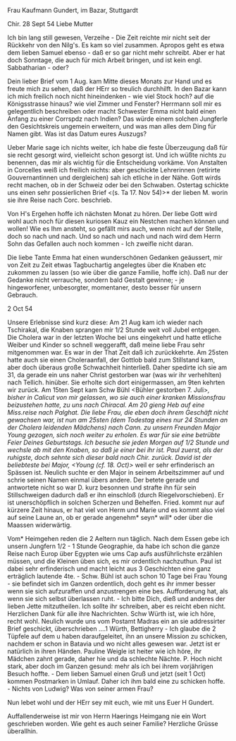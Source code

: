 Frau Kaufmann Gundert, im Bazar, Stuttgardt

 Chir. 28 Sept 54
Liebe Mutter

Ich bin lang still gewesen, Verzeihe - Die Zeit reichte mir nicht seit der Rückkehr von den Nilg's. Es kam so viel zusammen. Apropos geht es etwa dem lieben Samuel ebenso - daß er so gar nicht mehr schreibt. Aber er hat doch Sonntage, die auch für mich Arbeit bringen, und ist kein engl. Sabbatharian - oder?

Dein lieber Brief vom 1 Aug. kam Mitte dieses Monats zur Hand und es freute mich zu sehen, daß der HErr so treulich durchhilft. In den Bazar kann ich mich freilich noch nicht hineindenken - wie viel Stock hoch? auf die Königsstrasse hinaus? wie viel Zimmer und Fenster? Herrmann soll mir es gelegentlich beschreiben oder macht Schwester Emma nicht bald einen Anfang zu einer Corrspdz nach Indien? Das würde einem solchen Jungferle den Gesichtskreis ungemein erweitern, und was man alles dem Ding für Namen gibt. Was ist das Datum eures Auszugs?

Ueber Marie sage ich nichts weiter, ich habe die feste Überzeugung daß für sie recht gesorgt wird, vielleicht schon gesorgt ist. Und ich wüßte nichts zu benennen, das mir als wichtig für die Entscheidung vorkäme. Von Anstalten in Corcelles weiß ich freilich nichts: aber geschickte Lehrerinnen (retirirte Gouvernantinnen und dergleichen) sah ich etliche in der Nähe. Gott wirds recht machen, ob in der Schweiz oder bei den Schwaben. Ostertag schickte uns einen sehr possierlichen Brief <(s. Ta 17. Nov 54)>* der lieben M. worin sie ihre Reise nach Corc. beschrieb.

Von H's Ergehen hoffe ich nächsten Monat zu hören. Der liebe Gott wird wohl auch noch für diesen kuriosen Kauz ein Nestchen machen können und wollen! Wie es Ihm ansteht, so gefällt mirs auch, wenn nicht auf der Stelle, doch so nach und nach. Und so nach und nach und nach wird dem Herrn Sohn das Gefallen auch noch kommen - Ich zweifle nicht daran.

Die liebe Tante Emma hat einen wunderschönen Gedanken geäussert, mir von Zeit zu Zeit etwas Tagbuchartig angelegtes über die Knaben etc zukommen zu lassen (so wie über die ganze Familie, hoffe ich). Daß nur der Gedanke nicht verrauche, sondern bald Gestalt gewinne; - je hingeworfener, unbesorgter, momentaner, desto besser für unsern Gebrauch.

 2 Oct 54

Unsere Erlebnisse sind kurz diese: Am 21 Aug kam ich wieder nach Tschirakal, die Knaben sprangen mir 1/2 Stunde weit voll Jubel entgegen. Die Cholera war in der letzten Woche bei uns eingekehrt und hatte etliche Weiber und Kinder so schnell weggerafft, daß meine liebe Frau sehr mitgenommen war. Es war in der That Zeit daß ich zurückkehrte. Am 25sten hatte auch sie einen Choleraanfall, der Gottlob bald zum Stillstand kam, aber doch überaus große Schwachheit hinterließ. Daher spedirte ich sie am 31, da gerade ein uns naher Christ gestorben war (was wir ihr verhehlten) nach Tellich. hinüber. Sie erholte sich dort einigermassen, am 9ten kehrten wir zurück. Am 15ten Sept kam Schw Bühl <Bühler gestorben 7. Juli>*, bisher in Calicut von mir gelassen, wo sie auch einer kranken Missionsfrau beizustehen hatte, zu uns nach Chiracal. Am 20 gieng Heb auf eine Miss.reise nach Palghat. Die liebe Frau, die eben doch ihrem Geschäft nicht gewachsen war, ist nun am 25sten (dem Todestag eines nur 24 Stunden an der Cholera leidenden Mädchens) nach Cann. zu unsern Freunden Major Young gezogen, sich noch weiter zu erholen. Es war für sie eine betrübte Feier Deines Geburtstags. Ich besuche sie jeden Morgen auf 1/2 Stunde und wechsle ab mit den Knaben, so daß je einer bei ihr ist. Paul zuerst, als der ruhigste, doch sehnte sich dieser bald nach Chir. zurück. David ist der beliebteste bei Major, <Young (cf. 18. Oct)>* weil er sehr erfinderisch an Spässen ist. Neulich suchte er den Major in seinem Arbeitszimmer auf und schrie seinen Namen einmal übers andere. Der betete gerade und antwortete nicht so war D. kurz besonnen und strafte ihn für sein Stillschweigen dadurch daß er ihn einschloß (durch Riegelvorschieben). Er ist unerschöpflich in solchen Scherzen und Behelfen. Fried. kommt nur auf kürzere Zeit hinaus, er hat viel von Herm und Marie und es kommt also viel auf seine Laune an, ob er gerade angenehm* seyn* will* oder über die Maassen widerwärtig.

Vom* Heimgehen reden die 2 Aeltern nun täglich. Nach dem Essen gebe ich unsern Jungfern 1/2 - 1 Stunde Geographie, da habe ich schon die ganze Reise nach Europ über Egypten wie ums Cap aufs ausführlichste erzählen müssen, und die Kleinen üben sich, es mir ordentlich nachzuthun. Paul ist dabei sehr erfinderisch und macht leicht aus 3 Geschichten eine ganz erträglich lautende 4te. - Schw. Bühl ist auch schon 10 Tage bei Frau Young - sie befindet sich im Ganzen ordentlich, doch geht es ihr immer besser wenn sie sich aufzuraffen und anzustrengen eine bes. Aufforderung hat, als wenn sie sich selbst überlassen ruht. - Ich bitte Dich, dieß und anderes der lieben Jette mitzutheilen. Ich sollte ihr schreiben, aber es reicht eben nicht. Herzlichen Dank für alle ihre Nachrichten. Schw Würth ist, wie ich höre, recht wohl. Neulich wurde uns vom Postamt Madras ein an sie addressirter Brief geschickt, überschrieben ....1 Würth, Bettigherry - Ich glaube die 2 Tüpfele auf dem u haben daraufgeleitet, ihn an unsere Mission zu schicken, nachdem er schon in Batavia und wo nicht alles gewesen war. Jetzt ist er natürlich in ihren Händen. Pauline Weigle ist heiter wie ich höre, ihr Mädchen zahnt gerade, daher hie und da schlechte Nächte. P. Hoch nicht stark, aber doch im Ganzen gesund: mehr als ich bei ihrem vorjährigen Besuch hoffte. - Dem lieben Samuel einen Gruß und jetzt (seit 1 Oct) kommen Postmarken in Umlauf. Daher ich ihm bald eine zu schicken hoffe. - Nichts von Ludwig? Was von seiner armen Frau?

Nun lebet wohl und der HErr sey mit euch, wie mit uns
 Euer H Gundert.

Auffallenderweise ist mir von Herrn Haerings Heimgang nie ein Wort geschrieben worden. Wie geht es auch seiner Familie? Herzliche Grüsse überallhin.

